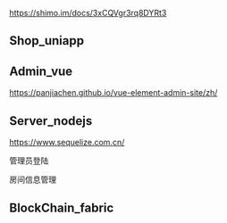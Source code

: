 https://shimo.im/docs/3xCQVgr3rq8DYRt3

## Shop_uniapp

## Admin_vue
https://panjiachen.github.io/vue-element-admin-site/zh/
## Server_nodejs
https://www.sequelize.com.cn/

管理员登陆

房间信息管理



## BlockChain_fabric